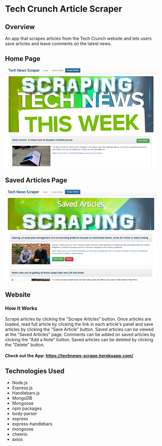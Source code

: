 

# Tech Crunch Article Scraper

## Overview

An app that scrapes articles from the Tech Crunch website and lets users save articles and leave comments on the latest news.

## Home Page
![Tech News Article Scraper](/public/assets/images/demo.png)

## Saved Articles Page
![Tech News Saved Articles](/public/assets/images/saved.png)

## Website

### How It Works
Scrape articles by clicking the "Scrape Articles" button.
Once articles are loaded, read full article by clicking the link in each article's panel and save articles by clicking the "Save Article" button.
Saved articles can be viewed at the "Saved Articles" page.
Comments can be added on saved articles by clicking the "Add a Note" button.
Saved articles can be deleted by clicking the "Delete" button.

#### Check out the App:  https://technews-scrape.herokuapp.com/

## Technologies Used
<ul>
<li>Node.js</li>
<li>Express.js</li>
<li>Handlebars.js</li>
<li>MongoDB</li>
<li>Mongoose</li>
<li>npm packages</li>
<li>body-parser</li>
<li>express</li>
<li>express-handlebars</li>
<li>mongoose</li>
<li>cheerio</li>
<li>axios</li>

</ul>











